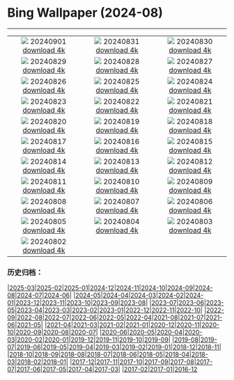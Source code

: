 # Bing Wallpaper (2024-08)
**************
| | | |
|:-:|:-:|:-:|
| ![](https://www.bing.com/th?id=OHR.DjanetAlgeria_EN-CA7183702479_1920x1080.jpg) 20240901 [download 4k](https://www.bing.com/th?id=OHR.DjanetAlgeria_EN-CA7183702479_UHD.jpg) | ![](https://www.bing.com/th?id=OHR.WhaleSharkDay_EN-CA7348725715_1920x1080.jpg) 20240831 [download 4k](https://www.bing.com/th?id=OHR.WhaleSharkDay_EN-CA7348725715_UHD.jpg) | ![](https://www.bing.com/th?id=OHR.CastellfollitSpain_EN-CA7493953677_1920x1080.jpg) 20240830 [download 4k](https://www.bing.com/th?id=OHR.CastellfollitSpain_EN-CA7493953677_UHD.jpg) |
| ![](https://www.bing.com/th?id=OHR.ParalympicsParis_EN-CA3661228731_1920x1080.jpg) 20240829 [download 4k](https://www.bing.com/th?id=OHR.ParalympicsParis_EN-CA3661228731_UHD.jpg) | ![](https://www.bing.com/th?id=OHR.YoungCaiman_EN-CA7952630381_1920x1080.jpg) 20240828 [download 4k](https://www.bing.com/th?id=OHR.YoungCaiman_EN-CA7952630381_UHD.jpg) | ![](https://www.bing.com/th?id=OHR.PalmyraAtoll_EN-CA8180034537_1920x1080.jpg) 20240827 [download 4k](https://www.bing.com/th?id=OHR.PalmyraAtoll_EN-CA8180034537_UHD.jpg) |
| ![](https://www.bing.com/th?id=OHR.SwiftcurrentLake_EN-CA7830300836_1920x1080.jpg) 20240826 [download 4k](https://www.bing.com/th?id=OHR.SwiftcurrentLake_EN-CA7830300836_UHD.jpg) | ![](https://www.bing.com/th?id=OHR.KatahdinWoods_EN-CA4283542343_1920x1080.jpg) 20240825 [download 4k](https://www.bing.com/th?id=OHR.KatahdinWoods_EN-CA4283542343_UHD.jpg) | ![](https://www.bing.com/th?id=OHR.PrasatPhanom_EN-CA2112837442_1920x1080.jpg) 20240824 [download 4k](https://www.bing.com/th?id=OHR.PrasatPhanom_EN-CA2112837442_UHD.jpg) |
| ![](https://www.bing.com/th?id=OHR.OceanCityMD_EN-CA2591363593_1920x1080.jpg) 20240823 [download 4k](https://www.bing.com/th?id=OHR.OceanCityMD_EN-CA2591363593_UHD.jpg) | ![](https://www.bing.com/th?id=OHR.NazcaBooby_EN-CA2702315938_1920x1080.jpg) 20240822 [download 4k](https://www.bing.com/th?id=OHR.NazcaBooby_EN-CA2702315938_UHD.jpg) | ![](https://www.bing.com/th?id=OHR.TetonSunrise_EN-CA1567312627_1920x1080.jpg) 20240821 [download 4k](https://www.bing.com/th?id=OHR.TetonSunrise_EN-CA1567312627_UHD.jpg) |
| ![](https://www.bing.com/th?id=OHR.TwoPuffins_EN-CA7284054519_1920x1080.jpg) 20240820 [download 4k](https://www.bing.com/th?id=OHR.TwoPuffins_EN-CA7284054519_UHD.jpg) | ![](https://www.bing.com/th?id=OHR.HuntingtonBeach_EN-CA6417912965_1920x1080.jpg) 20240819 [download 4k](https://www.bing.com/th?id=OHR.HuntingtonBeach_EN-CA6417912965_UHD.jpg) | ![](https://www.bing.com/th?id=OHR.AlfanzinaLighthouse_EN-CA6912914796_1920x1080.jpg) 20240818 [download 4k](https://www.bing.com/th?id=OHR.AlfanzinaLighthouse_EN-CA6912914796_UHD.jpg) |
| ![](https://www.bing.com/th?id=OHR.CNE2024_EN-CA8242328301_1920x1080.jpg) 20240817 [download 4k](https://www.bing.com/th?id=OHR.CNE2024_EN-CA8242328301_UHD.jpg) | ![](https://www.bing.com/th?id=OHR.HangCave_EN-CA7947699816_1920x1080.jpg) 20240816 [download 4k](https://www.bing.com/th?id=OHR.HangCave_EN-CA7947699816_UHD.jpg) | ![](https://www.bing.com/th?id=OHR.WatarrkaLizard_EN-CA4804344545_1920x1080.jpg) 20240815 [download 4k](https://www.bing.com/th?id=OHR.WatarrkaLizard_EN-CA4804344545_UHD.jpg) |
| ![](https://www.bing.com/th?id=OHR.DugiOtokCroatia_EN-CA6561432536_1920x1080.jpg) 20240814 [download 4k](https://www.bing.com/th?id=OHR.DugiOtokCroatia_EN-CA6561432536_UHD.jpg) | ![](https://www.bing.com/th?id=OHR.ElephantsAmboseli_EN-CA6017662869_1920x1080.jpg) 20240813 [download 4k](https://www.bing.com/th?id=OHR.ElephantsAmboseli_EN-CA6017662869_UHD.jpg) | ![](https://www.bing.com/th?id=OHR.TofinoVancouver_EN-CA5475468429_1920x1080.jpg) 20240812 [download 4k](https://www.bing.com/th?id=OHR.TofinoVancouver_EN-CA5475468429_UHD.jpg) |
| ![](https://www.bing.com/th?id=OHR.JoshuaTreeNP_EN-CA1889567387_1920x1080.jpg) 20240811 [download 4k](https://www.bing.com/th?id=OHR.JoshuaTreeNP_EN-CA1889567387_UHD.jpg) | ![](https://www.bing.com/th?id=OHR.IncaRuinPeru_EN-CA5058760637_1920x1080.jpg) 20240810 [download 4k](https://www.bing.com/th?id=OHR.IncaRuinPeru_EN-CA5058760637_UHD.jpg) | ![](https://www.bing.com/th?id=OHR.SpottedOwlet_EN-CA8167068450_1920x1080.jpg) 20240809 [download 4k](https://www.bing.com/th?id=OHR.SpottedOwlet_EN-CA8167068450_UHD.jpg) |
| ![](https://www.bing.com/th?id=OHR.MichiganLighthouse_EN-CA1739744082_1920x1080.jpg) 20240808 [download 4k](https://www.bing.com/th?id=OHR.MichiganLighthouse_EN-CA1739744082_UHD.jpg) | ![](https://www.bing.com/th?id=OHR.MolokiniHawaii_EN-CA7505567262_1920x1080.jpg) 20240807 [download 4k](https://www.bing.com/th?id=OHR.MolokiniHawaii_EN-CA7505567262_UHD.jpg) | ![](https://www.bing.com/th?id=OHR.HertfordshireLavender_EN-CA7120535968_1920x1080.jpg) 20240806 [download 4k](https://www.bing.com/th?id=OHR.HertfordshireLavender_EN-CA7120535968_UHD.jpg) |
| ![](https://www.bing.com/th?id=OHR.ImpalaOxpecker_EN-CA7040522932_1920x1080.jpg) 20240805 [download 4k](https://www.bing.com/th?id=OHR.ImpalaOxpecker_EN-CA7040522932_UHD.jpg) | ![](https://www.bing.com/th?id=OHR.WulongKarst_EN-CA6720061040_1920x1080.jpg) 20240804 [download 4k](https://www.bing.com/th?id=OHR.WulongKarst_EN-CA6720061040_UHD.jpg) | ![](https://www.bing.com/th?id=OHR.GeesefamilyBanff_EN-CA8574111296_1920x1080.jpg) 20240803 [download 4k](https://www.bing.com/th?id=OHR.GeesefamilyBanff_EN-CA8574111296_UHD.jpg) |
| ![](https://www.bing.com/th?id=OHR.KaptaiLake_EN-CA6019136030_1920x1080.jpg) 20240802 [download 4k](https://www.bing.com/th?id=OHR.KaptaiLake_EN-CA6019136030_UHD.jpg) |  |  |

### 历史归档：

|[2025-03](/../2025-03/2025-03.md)|[2025-02](/../2025-02/2025-02.md)|[2025-01](/../2025-01/2025-01.md)|[2024-12](/../2024-12/2024-12.md)|[2024-11](/../2024-11/2024-11.md)|[2024-10](/../2024-10/2024-10.md)|[2024-09](/../2024-09/2024-09.md)|[2024-08](/2024-08.md)|[2024-07](/../2024-07/2024-07.md)|[2024-06](/../2024-06/2024-06.md)|
|[2024-05](/../2024-05/2024-05.md)|[2024-04](/../2024-04/2024-04.md)|[2024-03](/../2024-03/2024-03.md)|[2024-02](/../2024-02/2024-02.md)|[2024-01](/../2024-01/2024-01.md)|[2023-12](/../2023-12/2023-12.md)|[2023-11](/../2023-11/2023-11.md)|[2023-10](/../2023-10/2023-10.md)|[2023-09](/../2023-09/2023-09.md)|[2023-08](/../2023-08/2023-08.md)|
|[2023-07](/../2023-07/2023-07.md)|[2023-06](/../2023-06/2023-06.md)|[2023-05](/../2023-05/2023-05.md)|[2023-04](/../2023-04/2023-04.md)|[2023-03](/../2023-03/2023-03.md)|[2023-02](/../2023-02/2023-02.md)|[2023-01](/../2023-01/2023-01.md)|[2022-12](/../2022-12/2022-12.md)|[2022-11](/../2022-11/2022-11.md)|[2022-10](/../2022-10/2022-10.md)|
|[2022-09](/../2022-09/2022-09.md)|[2022-08](/../2022-08/2022-08.md)|[2022-07](/../2022-07/2022-07.md)|[2022-06](/../2022-06/2022-06.md)|[2022-05](/../2022-05/2022-05.md)|[2022-04](/../2022-04/2022-04.md)|[2021-08](/../2021-08/2021-08.md)|[2021-07](/../2021-07/2021-07.md)|[2021-06](/../2021-06/2021-06.md)|[2021-05](/../2021-05/2021-05.md)|
|[2021-04](/../2021-04/2021-04.md)|[2021-03](/../2021-03/2021-03.md)|[2021-02](/../2021-02/2021-02.md)|[2021-01](/../2021-01/2021-01.md)|[2020-12](/../2020-12/2020-12.md)|[2020-11](/../2020-11/2020-11.md)|[2020-10](/../2020-10/2020-10.md)|[2020-09](/../2020-09/2020-09.md)|[2020-08](/../2020-08/2020-08.md)|[2020-07](/../2020-07/2020-07.md)|
|[2020-06](/../2020-06/2020-06.md)|[2020-05](/../2020-05/2020-05.md)|[2020-04](/../2020-04/2020-04.md)|[2020-03](/../2020-03/2020-03.md)|[2020-02](/../2020-02/2020-02.md)|[2020-01](/../2020-01/2020-01.md)|[2019-12](/../2019-12/2019-12.md)|[2019-11](/../2019-11/2019-11.md)|[2019-10](/../2019-10/2019-10.md)|[2019-09](/../2019-09/2019-09.md)|
|[2019-08](/../2019-08/2019-08.md)|[2019-07](/../2019-07/2019-07.md)|[2019-06](/../2019-06/2019-06.md)|[2019-05](/../2019-05/2019-05.md)|[2019-04](/../2019-04/2019-04.md)|[2019-03](/../2019-03/2019-03.md)|[2019-02](/../2019-02/2019-02.md)|[2019-01](/../2019-01/2019-01.md)|[2018-12](/../2018-12/2018-12.md)|[2018-11](/../2018-11/2018-11.md)|
|[2018-10](/../2018-10/2018-10.md)|[2018-09](/../2018-09/2018-09.md)|[2018-08](/../2018-08/2018-08.md)|[2018-07](/../2018-07/2018-07.md)|[2018-06](/../2018-06/2018-06.md)|[2018-05](/../2018-05/2018-05.md)|[2018-04](/../2018-04/2018-04.md)|[2018-03](/../2018-03/2018-03.md)|[2018-02](/../2018-02/2018-02.md)|[2018-01](/../2018-01/2018-01.md)|
|[2017-12](/../2017-12/2017-12.md)|[2017-11](/../2017-11/2017-11.md)|[2017-10](/../2017-10/2017-10.md)|[2017-09](/../2017-09/2017-09.md)|[2017-08](/../2017-08/2017-08.md)|[2017-07](/../2017-07/2017-07.md)|[2017-06](/../2017-06/2017-06.md)|[2017-05](/../2017-05/2017-05.md)|[2017-04](/../2017-04/2017-04.md)|[2017-03](/../2017-03/2017-03.md)|
|[2017-02](/../2017-02/2017-02.md)|[2017-01](/../2017-01/2017-01.md)|[2016-12](/../2016-12/2016-12.md)